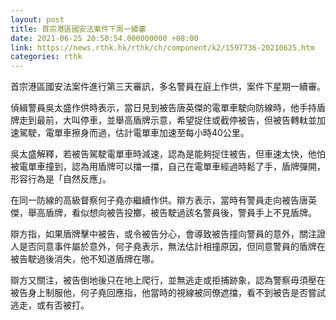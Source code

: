 ```yaml
---
layout: post
title: 首宗港區國安法案件下周一續審
date: 2021-06-25 20:50:54.000000000 +08:00
link: https://news.rthk.hk/rthk/ch/component/k2/1597736-20210625.htm
categories: rthk
---
```


首宗港區國安法案件進行第三天審訊，多名警員在庭上作供，案件下星期一續審。

偵緝警員吳太盛作供時表示，當日見到被告唐英傑的電單車駛向防線時，他手持盾牌走到最前，大叫停車，並舉高盾牌示意，希望捉住或截停被告，但被告轉軚並加速駕駛，電單車擦身而過，估計電單車加速至每小時40公里。

吳太盛解釋，若被告駕駛電單車時減速，認為是能夠捉住被告，但車速太快，他怕被電單車撞到，認為用盾牌可以擋一擋，自己在電單車經過時鬆了手，盾牌彈開，形容行為是「自然反應」。

在同一防線的高級督察何子堯亦繼續作供。辯方表示，當時有警員走向被告唐英傑，舉高盾牌，看似想向被告投擲，被告駛過該名警員後，警員手上不見盾牌。

辯方指，如果盾牌擊中被告，或令被告分心，會導致被告撞向警員的意外，關注證人是否同意事件屬於意外，何子堯表示，無法估計相撞原因，但同意警員的盾牌在被告駛過後消失，他不知道盾牌在哪。

辯方又關注，被告倒地後只在地上爬行，並無逃走或拒捕跡象，認為警察毋須壓在被告身上制服他，何子堯回應指，他當時的視線被同僚遮擋，看不到被告是否嘗試逃走，或有否被打。
